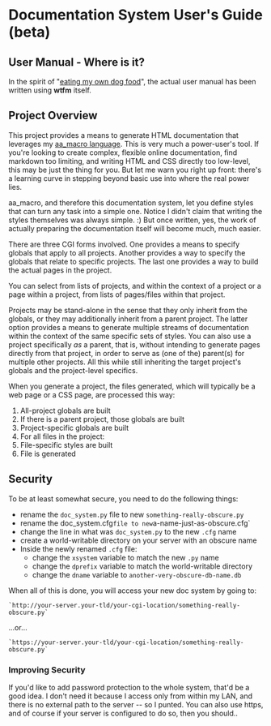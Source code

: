 # Documentation System User's Guide (beta)

## User Manual - Where is it?

In the spirit of
"[eating my own dog food](https://en.wikipedia.org/wiki/Eating_your_own_dog_food)",
the actual user manual has been written using **wtfm** itself.

## Project Overview

This project provides a means to generate HTML documentation that
leverages my
[aa_macro language](https://github.com/fyngyrz/aa_macro/blob/master/users-guide.md).
This is very much a power-user's tool. If you're looking to create
complex, flexible online documentation, find markdown too limiting, and
writing HTML and CSS directly too low-level, this may be just the thing
for you. But let me warn you right up front: there's a learning curve in
stepping beyond basic use into where the real power lies.

aa_macro, and therefore this documentation system, let you define styles
that can turn any task into a simple one. Notice I didn't claim that
writing the styles themselves was always simple. :\) But once written,
yes, the work of actually preparing the documentation itself will become
much, much easier.

There are three CGI forms involved. One provides a means to specify
globals that apply to all projects. Another provides a way to specify
the globals that relate to specific projects. The last one provides a
way to build the actual pages in the project.

You can select from lists of projects, and within the context of a
project or a page within a project, from lists of pages/files within
that project.

Projects may be stand-alone in the sense that they only inherit from the
globals, or they may additionally inherit from a parent project. The
latter option provides a means to generate multiple streams of
documentation within the context of the same specific sets of styles.
You can also use a project specifically *as* a parent, that is, without
intending to generate pages directly from that project, in order to
serve as \(one of the\) parent\(s\) for multiple other projects. All
this while still inheriting the target project's globals and the
project-level specifics.

When you generate a project, the files generated, which will typically be a
web page or a CSS page, are processed this way:

 1. All-project globals are built
 2. If there is a parent project, those globals are built
 3. Project-specific globals are built
 4. For all files in the project:
   1. File-specific styles are built
   2. File is generated

## Security

To be at least somewhat secure, you need to do the following things:

* rename the `doc_system.py` file to new `something-really-obscure.py`
* rename the doc_system.cfg` file to new `a-name-just-as-obscure.cfg`
* change the line in what was `doc_system.py` to the new `.cfg` name
* create a world-writable directory on your server with an obscure name
* Inside the newly renamed `.cfg` file:
    * change the `xsystem` variable to match the new `.py` name
    * change the `dprefix` variable to match the world-writable directory
    * change the `dname` variable to `another-very-obscure-db-name.db`

When all of this is done, you will access your new doc system by going to:

	`http://your-server.your-tld/your-cgi-location/something-really-obscure.py`

...or...

	`https://your-server.your-tld/your-cgi-location/something-really-obscure.py`

### Improving Security

If you'd like to add password protection to the whole system, that'd be
a good idea. I don't need it because I access only from within my LAN,
and there is no external path to the server -- so I punted. You can also
use https, and of course if your server is configured to do so, then you
should..
